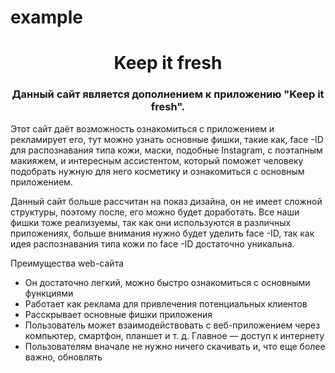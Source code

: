 # example
<h1 align="center"> Keep it fresh</h1>
<h3 align="center">Данный сайт является дополнением к приложению "Keep it fresh".</h3>
<p> 
Этот сайт даёт возможность ознакомиться с приложением и рекламирует его, тут можно узнать основные фишки, такие как, face -ID для распознавания типа кожи, маски, подобные Instagram, с поэтапным макияжем, и интересным ассистентом, который поможет человеку подобрать нужную для него косметику и ознакомиться с основным приложением. </p> 
<p> 
Данный сайт больше рассчитан на показ дизайна, он не имеет сложной структуры, поэтому после, его можно будет доработать. Все наши фишки тоже реализуемы, так как они используются в различных приложениях, больше внимания нужно будет уделить face -ID, так как идея распознавания типа кожи по face -ID достаточно уникальна. </p>
<p>Преимущества web-сайта</p>
<ul>
  <li> Он достаточно легкий, можно быстро ознакомиться с основными функциями </li>
  <li> Работает как реклама для привлечения потенциальных клиентов </li>
  <li> Расскрывает основные фишки приложения </li>
  <li> Пользователь может взаимодействовать с веб-приложением через компьютер, смартфон, планшет и т. д. Главное — доступ к интернету </li>
  <li> Пользователям вначале не нужно ничего скачивать и, что еще более важно, обновлять  </li>
</ul>

